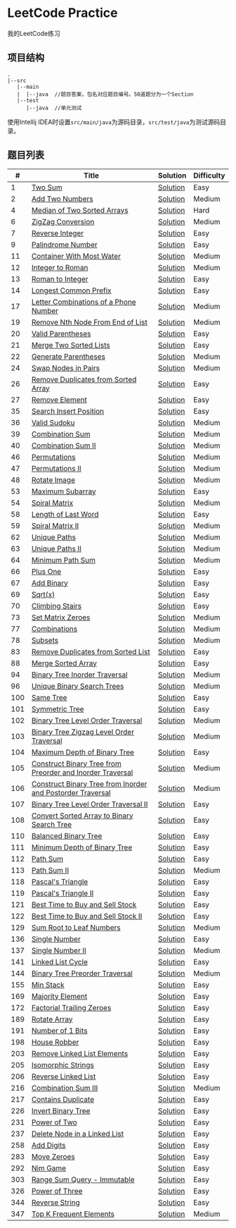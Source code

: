 # LeetCode Practice
我的LeetCode练习

## 项目结构
```
.
|--src
   |--main
   |  |--java  //题目答案，包名对应题目编号。50道题分为一个Section
   |--test
      |--java  //单元测试
```

使用Intellij IDEA时设置``src/main/java``为源码目录，``src/test/java``为测试源码目录。


## 题目列表
|#|Title|Solution|Difficulty|
|---|-----|--------|----------|
|1|[Two Sum](https://leetcode-cn.com/problems/two-sum)|[Solution](src/main/java/study/leetcode/section0/no1/Solution1.java)|Easy|
|2|[Add Two Numbers]()|[Solution](src/main/java/study/leetcode/section0/no2/Solution2.java)|Medium|
|4|[Median of Two Sorted Arrays](https://leetcode-cn.com/problems/median-of-two-sorted-arrays)|[Solution](src/main/java/study/leetcode/section0/no4/Solution4.java)|Hard|
|6|[ZigZag Conversion](https://leetcode-cn.com/problems/zigzag-conversion)|[Solution](src/main/java/study/leetcode/section0/no6/Solution6.java)|Medium|
|7|[Reverse Integer](https://leetcode-cn.com/problems/reverse-integer)|[Solution](src/main/java/study/leetcode/section0/no7/Solution7.java)|Easy|
|9|[Palindrome Number](https://leetcode-cn.com/problems/palindrome-number)|[Solution](src/main/java/study/leetcode/section0/no9/Solution9.java)|Easy|
|11|[Container With Most Water](https://leetcode-cn.com/problems/container-with-most-water)|[Solution](src/main/java/study/leetcode/section0/no11/Solution11.java)|Medium|
|12|[Integer to Roman](https://leetcode-cn.com/problems/integer-to-roman)|[Solution](src/main/java/study/leetcode/section0/no12/Solution12.java)|Medium|
|13|[Roman to Integer](https://leetcode-cn.com/problems/roman-to-integer)|[Solution](src/main/java/study/leetcode/section0/no13/Solution13.java)|Easy|
|14|[Longest Common Prefix](https://leetcode-cn.com/problems/longest-common-prefix)|[Solution](src/main/java/study/leetcode/section0/no14/Solution14.java)|Easy|
|17|[Letter Combinations of a Phone Number](https://leetcode-cn.com/problems/letter-combinations-of-a-phone-number)|[Solution](src/main/java/study/leetcode/section0/no17/Solution17.java)|Medium|
|19|[Remove Nth Node From End of List](https://leetcode-cn.com/problems/remove-nth-node-from-end-of-list)|[Solution](src/main/java/study/leetcode/section0/no19/Solution19.java)|Medium|
|20|[Valid Parentheses](https://leetcode-cn.com/problems/valid-parentheses)|[Solution](src/main/java/study/leetcode/section0/no20/Solution20.java)|Easy|
|21|[Merge Two Sorted Lists](https://leetcode-cn.com/problems/merge-two-sorted-lists)|[Solution](src/main/java/study/leetcode/section0/no21/Solution21.java)|Easy|
|22|[Generate Parentheses](https://leetcode-cn.com/problems/generate-parentheses)|[Solution](src/main/java/study/leetcode/section0/no22/Solution22.java)|Medium|
|24|[Swap Nodes in Pairs](https://leetcode-cn.com/problems/swap-nodes-in-pairs)|[Solution](src/main/java/study/leetcode/section0/no24/Solution24.java)|Medium|
|26|[Remove Duplicates from Sorted Array](https://leetcode-cn.com/problems/remove-duplicates-from-sorted-array)|[Solution](src/main/java/study/leetcode/section0/no26/Solution26.java)|Easy|
|27|[Remove Element](https://leetcode-cn.com/problems/remove-element)|[Solution](src/main/java/study/leetcode/section0/no27/Solution27.java)|Easy|
|35|[Search Insert Position](https://leetcode-cn.com/problems/search-insert-position)|[Solution](src/main/java/study/leetcode/section0/no35/Solution35.java)|Easy|
|36|[Valid Sudoku](https://leetcode-cn.com/problems/valid-sudoku)|[Solution](src/main/java/study/leetcode/section0/no36/Solution36.java)|Medium|
|39|[Combination Sum](https://leetcode-cn.com/problems/combination-sum)|[Solution](src/main/java/study/leetcode/section0/no39/Solution39.java)|Medium|
|40|[Combination Sum II](https://leetcode-cn.com/problems/combination-sum-ii)|[Solution](src/main/java/study/leetcode/section0/no40/Solution40.java)|Medium|
|46|[Permutations](https://leetcode-cn.com/problems/permutations)|[Solution](src/main/java/study/leetcode/section0/no46/Solution46.java)|Medium|
|47|[Permutations II](https://leetcode-cn.com/problems/permutations-ii)|[Solution](src/main/java/study/leetcode/section0/no47/Solution47.java)|Medium|
|48|[Rotate Image](https://leetcode-cn.com/problems/rotate-image)|[Solution](src/main/java/study/leetcode/section0/no48/Solution48.java)|Medium|
|53|[Maximum Subarray](https://leetcode-cn.com/problems/maximum-subarray)|[Solution](src/main/java/study/leetcode/section50/no53/Solution53.java)|Easy|
|54|[Spiral Matrix](https://leetcode-cn.com/problems/spiral-matrix)|[Solution](src/main/java/study/leetcode/section50/no54/Solution54.java)|Medium|
|58|[Length of Last Word](https://leetcode-cn.com/problems/length-of-last-word)|[Solution](src/main/java/study/leetcode/section50/no58/Solution58.java)|Easy|
|59|[Spiral Matrix II](https://leetcode-cn.com/problems/spiral-matrix-ii)|[Solution](src/main/java/study/leetcode/section50/no59/Solution59.java)|Medium|
|62|[Unique Paths](https://leetcode-cn.com/problems/unique-paths)|[Solution](src/main/java/study/leetcode/section50/no62/Solution62.java)|Medium|
|63|[Unique Paths II](https://leetcode-cn.com/problems/unique-paths-ii)|[Solution](src/main/java/study/leetcode/section50/no63/Solution63.java)|Medium|
|64|[Minimum Path Sum](https://leetcode-cn.com/problems/minimum-path-sum)|[Solution](src/main/java/study/leetcode/section50/no64/Solution64.java)|Medium|
|66|[Plus One](https://leetcode-cn.com/problems/plus-one)|[Solution](src/main/java/study/leetcode/section50/no66/Solution66.java)|Easy|
|67|[Add Binary](https://leetcode-cn.com/problems/add-binary)|[Solution](src/main/java/study/leetcode/section50/no67/Solution67.java)|Easy|
|69|[Sqrt(x)](https://leetcode-cn.com/problems/sqrtx)|[Solution](src/main/java/study/leetcode/section50/no69/Solution69.java)|Easy|
|70|[Climbing Stairs](https://leetcode-cn.com/problems/climbing-stairs)|[Solution](src/main/java/study/leetcode/section50/no70/Solution70.java)|Easy|
|73|[Set Matrix Zeroes](https://leetcode-cn.com/problems/set-matrix-zeroeshttps://leetcode-cn.com/problems/combinations)|[Solution](src/main/java/study/leetcode/section50/no73/Solution73.java)|Medium|
|77|[Combinations](https://leetcode-cn.com/problems/combinations)|[Solution](src/main/java/study/leetcode/section50/no77/Solution77.java)|Medium|
|78|[Subsets](https://leetcode-cn.com/problems/subsets)|[Solution](src/main/java/study/leetcode/section50/no78/Solution78.java)|Medium|
|83|[Remove Duplicates from Sorted List](https://leetcode-cn.com/problems/remove-duplicates-from-sorted-list)|[Solution](src/main/java/study/leetcode/section50/no83/Solution83.java)|Easy|
|88|[Merge Sorted Array](https://leetcode-cn.com/problems/merge-sorted-array)|[Solution](src/main/java/study/leetcode/section50/no88/Solution88.java)|Easy|
|94|[Binary Tree Inorder Traversal](https://leetcode-cn.com/problems/binary-tree-inorder-traversal)|[Solution](src/main/java/study/leetcode/section50/no94/Solution94.java)|Medium|
|96|[Unique Binary Search Trees](https://leetcode-cn.com/problems/unique-binary-search-trees)|[Solution](src/main/java/study/leetcode/section50/no96/Solution96.java)|Medium|
|100|[Same Tree](https://leetcode-cn.com/problems/same-tree)|[Solution](src/main/java/study/leetcode/section50/no100/Solution100.java)|Easy|
|101|[Symmetric Tree](https://leetcode-cn.com/problems/symmetric-tree)|[Solution](src/main/java/study/leetcode/section100/no101/Solution101.java)|Easy|
|102|[Binary Tree Level Order Traversal](https://leetcode-cn.com/problems/binary-tree-level-order-traversal)|[Solution](src/main/java/study/leetcode/section100/no102/Solution102.java)|Medium|
|103|[Binary Tree Zigzag Level Order Traversal](https://leetcode-cn.com/problems/binary-tree-zigzag-level-order-traversal)|[Solution](src/main/java/study/leetcode/section100/no103/Solution103.java)|Medium|
|104|[Maximum Depth of Binary Tree](https://leetcode-cn.com/problems/maximum-depth-of-binary-tree)|[Solution](src/main/java/study/leetcode/section100/no104/Solution104.java)|Easy|
|105|[Construct Binary Tree from Preorder and Inorder Traversal](https://leetcode-cn.com/problems/construct-binary-tree-from-preorder-and-inorder-traversal)|[Solution](src/main/java/study/leetcode/section100/no105/Solution105.java)|Medium|
|106|[Construct Binary Tree from Inorder and Postorder Traversal](https://leetcode-cn.com/problems/construct-binary-tree-from-inorder-and-postorder-traversal)|[Solution](src/main/java/study/leetcode/section100/no106/Solution106.java)|Medium|
|107|[Binary Tree Level Order Traversal II](https://leetcode-cn.com/problems/binary-tree-level-order-traversal-ii)|[Solution](src/main/java/study/leetcode/section100/no107/Solution107.java)|Easy|
|108|[Convert Sorted Array to Binary Search Tree](https://leetcode-cn.com/problems/convert-sorted-array-to-binary-search-tree)|[Solution](src/main/java/study/leetcode/section100/no108/Solution108.java)|Easy|
|110|[Balanced Binary Tree](https://leetcode-cn.com/problems/balanced-binary-tree)|[Solution](src/main/java/study/leetcode/section100/no110/Solution110.java)|Easy|
|111|[Minimum Depth of Binary Tree](https://leetcode-cn.com/problems/minimum-depth-of-binary-tree)|[Solution](src/main/java/study/leetcode/section100/no111/Solution111.java)|Easy|
|112|[Path Sum ](https://leetcode-cn.com/problems/path-sum)|[Solution](src/main/java/study/leetcode/section100/no112/Solution112.java)|Easy|
|113|[Path Sum II](https://leetcode-cn.com/problems/path-sum-ii)|[Solution](src/main/java/study/leetcode/section100/no113/Solution113.java)|Medium|
|118|[Pascal's Triangle](https://leetcode-cn.com/problems/pascals-triangle)|[Solution](src/main/java/study/leetcode/section100/no118/Solution118.java)|Easy|
|119|[Pascal's Triangle II](https://leetcode-cn.com/problems/pascals-triangle-ii)|[Solution](src/main/java/study/leetcode/section100/no119/Solution119.java)|Easy|
|121|[Best Time to Buy and Sell Stock](https://leetcode-cn.com/problems/best-time-to-buy-and-sell-stock)|[Solution](src/main/java/study/leetcode/section100/no121/Solution121.java)|Easy|
|122|[Best Time to Buy and Sell Stock II](https://leetcode-cn.com/problems/best-time-to-buy-and-sell-stock-ii)|[Solution](src/main/java/study/leetcode/section100/no122/Solution122.java)|Easy|
|129|[Sum Root to Leaf Numbers](https://leetcode-cn.com/problems/sum-root-to-leaf-numbers)|[Solution](src/main/java/study/leetcode/section100/no129/Solution129.java)|Medium|
|136|[Single Number](https://leetcode-cn.com/problems/single-number)|[Solution](src/main/java/study/leetcode/section100/no136/Solution136.java)|Easy|
|137|[Single Number II](https://leetcode-cn.com/problems/single-number-ii)|[Solution](src/main/java/study/leetcode/section100/no137/Solution137.java)|Medium|
|141|[Linked List Cycle](https://leetcode-cn.com/problems/linked-list-cycle)|[Solution](src/main/java/study/leetcode/section100/no141/Solution141.java)|Easy|
|144|[Binary Tree Preorder Traversal](https://leetcode-cn.com/problems/binary-tree-preorder-traversal)|[Solution](src/main/java/study/leetcode/section100/no144/Solution144.java)|Medium|
|155|[Min Stack](https://leetcode-cn.com/problems/min-stack)|[Solution](src/main/java/study/leetcode/section150/no155/Solution155.java)|Easy|
|169|[Majority Element](https://leetcode-cn.com/problems/majority-element)|[Solution](src/main/java/study/leetcode/section150/no169/Solution169.java)|Easy|
|172|[Factorial Trailing Zeroes](https://leetcode-cn.com/problems/factorial-trailing-zeroes)|[Solution](src/main/java/study/leetcode/section150/no172/Solution172.java)|Easy|
|189|[Rotate Array](https://leetcode-cn.com/problems/rotate-array)|[Solution](src/main/java/study/leetcode/section150/no189/Solution189.java)|Easy|
|191|[Number of 1 Bits](https://leetcode-cn.com/problems/number-of-1-bits)|[Solution](src/main/java/study/leetcode/section150/no191/Solution191.java)|Easy|
|198|[House Robber](https://leetcode-cn.com/problems/house-robber)|[Solution](src/main/java/study/leetcode/section150/no198/Solution198.java)|Easy|
|203|[Remove Linked List Elements](https://leetcode-cn.com/problems/remove-linked-list-elements)|[Solution](src/main/java/study/leetcode/section200/no203/Solution203.java)|Easy|
|205|[Isomorphic Strings](https://leetcode-cn.com/problems/isomorphic-strings)|[Solution](src/main/java/study/leetcode/section200/no205/Solution205B.java)|Easy|
|206|[Reverse Linked List](https://leetcode-cn.com/problems/reverse-linked-list)|[Solution](src/main/java/study/leetcode/section200/no206/Solution206.java)|Easy|
|216|[Combination Sum III](https://leetcode-cn.com/problems/combination-sum-iii)|[Solution](src/main/java/study/leetcode/section200/no216/Solution216.java)|Medium|
|217|[Contains Duplicate](https://leetcode-cn.com/problems/contains-duplicate)|[Solution](src/main/java/study/leetcode/section200/no217/Solution217.java)|Easy|
|226|[Invert Binary Tree](https://leetcode-cn.com/problems/invert-binary-tree)|[Solution](src/main/java/study/leetcode/section200/no226/Solution226.java)|Easy|
|231|[Power of Two](https://leetcode-cn.com/problems/power-of-two)|[Solution](src/main/java/study/leetcode/section250/no231/Solution231.java)|Easy|
|237|[Delete Node in a Linked List](https://leetcode-cn.com/problems/delete-node-in-a-linked-list)|[Solution](src/main/java/study/leetcode/section250/no237/Solution237.java)|Easy|
|258|[Add Digits](https://leetcode-cn.com/problems/add-digits)|[Solution](src/main/java/study/leetcode/section250/no258/Solution258.java)|Easy|
|283|[Move Zeroes](https://leetcode-cn.com/problems/move-zeroes)|[Solution](src/main/java/study/leetcode/section250/no283/Solution283.java)|Easy|
|292|[Nim Game](https://leetcode-cn.com/problems/nim-game)|[Solution](src/main/java/study/leetcode/section250/no292/Solution292.java)|Easy|
|303|[Range Sum Query - Immutable](https://leetcode-cn.com/problems/range-sum-query-immutable)|[Solution](src/main/java/study/leetcode/section300/no303/Solution303.java)|Easy|
|326|[Power of Three](https://leetcode-cn.com/problems/power-of-three)|[Solution](src/main/java/study/leetcode/section300/no326/Solution326.java)|Easy|
|344|[Reverse String](https://leetcode-cn.com/problems/reverse-string)|[Solution](src/main/java/study/leetcode/section300/no344/Solution344.java)|Easy|
|347|[Top K Frequent Elements](https://leetcode-cn.com/problems/top-k-frequent-elements)|[Solution](src/main/java/study/leetcode/section300/no347/Solution347.java)|Medium|
